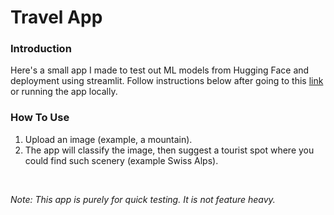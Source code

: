 # Travel App

### Introduction

Here's a small app I made to test out ML models from Hugging Face and deployment using streamlit. Follow instructions below after going to this [link](https://travel-app-mk.streamlit.app) or running the app locally.

### How To Use

1. Upload an image (example, a mountain).
2. The app will classify the image, then suggest a tourist spot where you could find such scenery (example Swiss Alps).

<br>

*Note: This app is purely for quick testing. It is not feature heavy.*